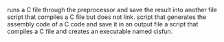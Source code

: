 runs a C file through the preprocessor and save the result into another file
script that compiles a C file but does not link.
script that generates the assembly code of a C code and save it in an output file
a script that compiles a C file and creates an executable named cisfun.
